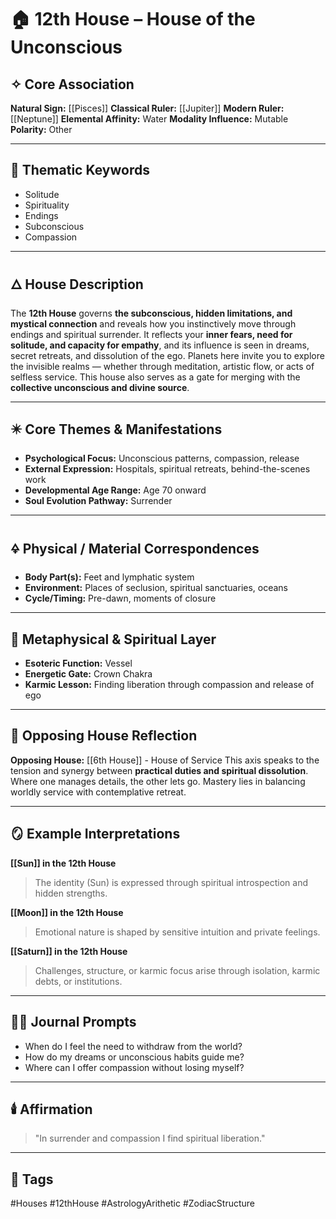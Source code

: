 # 🏠 12th House – House of the Unconscious

## ✧ Core Association

**Natural Sign:** [[Pisces]]
**Classical Ruler:** [[Jupiter]]
**Modern Ruler:** [[Neptune]]
**Elemental Affinity:** Water
**Modality Influence:** Mutable
**Polarity:** Other

---

## 🧭 Thematic Keywords

- Solitude
- Spirituality
- Endings
- Subconscious
- Compassion

---

## 🜂 House Description

The **12th House** governs **the subconscious, hidden limitations, and mystical connection** and reveals how you instinctively move through endings and spiritual surrender.
It reflects your **inner fears, need for solitude, and capacity for empathy**, and its influence is seen in dreams, secret retreats, and dissolution of the ego.
Planets here invite you to explore the invisible realms — whether through meditation, artistic flow, or acts of selfless service.
This house also serves as a gate for merging with the **collective unconscious and divine source**.

---

## ✴️ Core Themes & Manifestations

- **Psychological Focus:** Unconscious patterns, compassion, release
- **External Expression:** Hospitals, spiritual retreats, behind-the-scenes work
- **Developmental Age Range:** Age 70 onward
- **Soul Evolution Pathway:** Surrender

---

## 🜍 Physical / Material Correspondences

- **Body Part(s):** Feet and lymphatic system
- **Environment:** Places of seclusion, spiritual sanctuaries, oceans
- **Cycle/Timing:** Pre-dawn, moments of closure

---

## 💠 Metaphysical & Spiritual Layer

- **Esoteric Function:** Vessel
- **Energetic Gate:** Crown Chakra
- **Karmic Lesson:** Finding liberation through compassion and release of ego

---

## 🔁 Opposing House Reflection

**Opposing House:** [[6th House]] - House of Service
This axis speaks to the tension and synergy between **practical duties and spiritual dissolution**.
Where one manages details, the other lets go. Mastery lies in balancing worldly service with contemplative retreat.

---

## 🪞 Example Interpretations

**[[Sun]] in the 12th House**
> The identity (Sun) is expressed through spiritual introspection and hidden strengths.

**[[Moon]] in the 12th House**
> Emotional nature is shaped by sensitive intuition and private feelings.

**[[Saturn]] in the 12th House**
> Challenges, structure, or karmic focus arise through isolation, karmic debts, or institutions.

---

## ✍🏼 Journal Prompts

- When do I feel the need to withdraw from the world?
- How do my dreams or unconscious habits guide me?
- Where can I offer compassion without losing myself?

---

## 🕯️ Affirmation

> "In surrender and compassion I find spiritual liberation."

---

## 🔖 Tags
#Houses #12thHouse #AstrologyArithetic #ZodiacStructure
